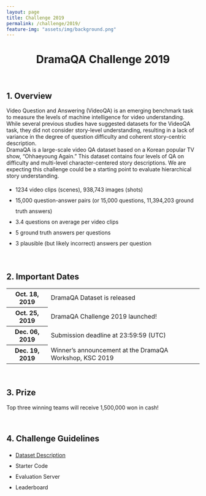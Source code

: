 ```yaml
---
layout: page
title: Challenge 2019
permalink: /challenge/2019/
feature-img: "assets/img/background.png"
---
```


<div class="challenge content-container">
  <h1 class = "content-title" style="TEXT-ALIGN: center">
    DramaQA Challenge 2019
  </h1> <br />
  <div class = "content-subcontainer">
    <h2 class = "content-subtitle">
      1. Overview
    </h2>
    <p class="content-item">
      Video Question and Answering (VideoQA) is an emerging benchmark task to measure the levels of machine intelligence for video understanding. While several previous studies have suggested datasets for the VideoQA task, they did not consider story-level understanding, resulting in a lack of variance in the degree of question difficulty and coherent story-centric description.
      <br />
      DramaQA is a large-scale video QA dataset based on a Korean popular TV show, “Ohhaeyoung Again.” This dataset contains four levels of QA on difficulty and multi-level character-centered story descriptions. We are expecting this challenge could be a starting point to evaluate hierarchical story understanding.
      <br />
      <ul style="line-height:2em">
        <li> 1234 video clips (scenes), 938,743 images (shots) </li>
      	<li> 15,000 question-answer pairs (or 15,000 questions, 11,394,203 ground truth answers) </li>
        <li> 3.4 questions on average per video clips </li>
      	<li> 5 ground truth answers per questions </li>
      	<li> 3 plausible (but likely incorrect) answers per question </li>
      </ul>
    </p>
  </div> <br />

  <div class = "content-subcontainer">
    <h2 class = "content-subtitle">
      2. Important Dates
    </h2>
    <div class="content-item">
      <table> 
        <tr>
          <th>Oct. 18, 2019</th>
          <td>DramaQA Dataset is released</td>
        </tr>
        <tr>
          <th>Oct. 25, 2019</th>
          <td>DramaQA Challenge 2019 launched!</td>
        </tr>
        <tr>
          <th>Dec. 06, 2019</th>
          <td>Submission deadline at 23:59:59 (UTC)</td>
        </tr>
        <tr>
          <th>Dec. 19, 2019</th>
          <td>Winner’s announcement at the DramaQA Workshop, KSC 2019</td>
        </tr>        
      </table>
    </div>
  </div> <br />

  <div class = "content-subcontainer">
    <h2 class = "content-subtitle">
      3. Prize
    </h2>
    <p class="content-item">
      Top three winning teams will receive 1,500,000 won in cash!
    </p>
  </div> <br />

  <div class = "content-subcontainer">
    <h2 class = "content-subtitle">
      4. Challenge Guidelines
    </h2>
    <ul class="content-item" style="line-height:2em">
      <li> <a id="link" href="/Dataset ">Dataset Description</a> </li>
      <li> Starter Code </li>
      <li> Evaluation Server </li>
      <li> Leaderboard </li>
     </ul>
  </div>
  
</div>
